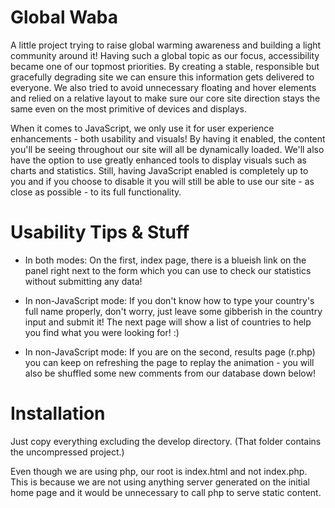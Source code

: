 # Global Waba
A little project trying to raise global warming awareness and building a light community around it! Having such a global topic as our focus, accessibility became one of our topmost priorities. By creating a stable, responsible but gracefully degrading site we can ensure this information gets delivered to everyone. We also tried to avoid unnecessary floating and hover elements and relied on a relative layout to make sure our core site direction stays the same even on the most primitive of devices and displays.

When it comes to JavaScript, we only use it for user experience enhancements - both usability and visuals!
By having it enabled, the content you'll be seeing throughout our site will all be dynamically loaded. We'll also have the option to use greatly enhanced tools to display visuals such as charts and statistics.
Still, having JavaScript enabled is completely up to you and if you choose to disable it you will still be able to use our site - as close as possible - to its full functionality.

# Usability Tips & Stuff

 - In both modes: On the first, index page, there is a blueish link on the panel right next to the form which you can use to check our statistics without submitting any data!

 - In non-JavaScript mode: If you don't know how to type your country's full name properly, don't worry, just leave some gibberish in the country input and submit it! The next page will show a list of countries to help you find what you were looking for! :)

 - In non-JavaScript mode: If you are on the second, results page (r.php) you can keep on refreshing the page to replay the animation - you will also be shuffled some new comments from our database down below!
 
# Installation
Just copy everything excluding the develop directory. (That folder contains the uncompressed project.)

Even though we are using php, our root is index.html and not index.php. This is because we are not using anything server generated on the initial home page and it would be unnecessary to call php to serve static content.
